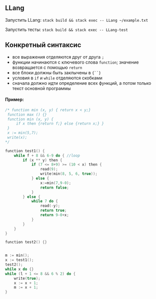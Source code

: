 ## LLang

Запустить LLang: ```stack build && stack exec -- LLang ~/example.txt```

Запустить тесты: ```stack build && stack exec -- LLang-test```


## Конкретный синтаксис

* все выражения отделяются друг от друга `;`
* функции начинаются с ключевого слова `function`; значение возвращается с помощью `return`
* все блоки должны быть заклычены в `{``}`
* условия в `if` и `while` отделяются скобками
* сначала должно идти определение всех функций, а потом только текст основной программы

#### Пример:
``` c++
/* function min (x, y) { return x < y;}
 function max () {}
 function min (x, y) {
     if x then {return f;} else {return x;} }
 }
 x := min(5,7);
 write(x);
*/

function test1() {
    while f + 8 && 6-9 do { //loop
        if (x ** y) then {
            if (7 <= 8+9) >= (10 < x) then {
                read(9);
                write(min(8, 5, 6, true));
            } else {
                x:=min(7,9-0);
                return false;
            }
        } else {
            while 7 do {
                read(-y);
                return true;
                return 9-0+x;
            }
        }
    }
}

function test2() {}


m := min();
x := test1();
test2();
while x do {}
while (l + 1 <= 8 && 6 % 2) do {
    write(true);
    x := x + 1;
    m := x + 1;
}

```
